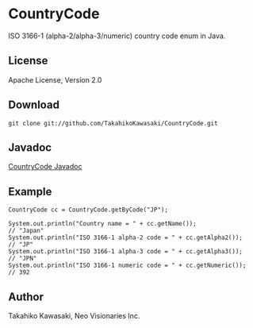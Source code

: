 CountryCode
===========

ISO 3166-1 (alpha-2/alpha-3/numeric) country code enum in Java.

License
-------

Apache License, Version 2.0

Download
--------

    git clone git://github.com/TakahikoKawasaki/CountryCode.git

Javadoc
-------

[CountryCode Javadoc](http://takahikokawasaki.github.com/CountryCode/index.html)

Example
-------

    CountryCode cc = CountryCode.getByCode("JP");

    System.out.println("Country name = " + cc.getName());                  // "Japan"
    System.out.println("ISO 3166-1 alpha-2 code = " + cc.getAlpha2());     // "JP"
    System.out.println("ISO 3166-1 alpha-3 code = " + cc.getAlpha3());     // "JPN"
    System.out.println("ISO 3166-1 numeric code = " + cc.getNumeric());    // 392

Author
------

Takahiko Kawasaki, Neo Visionaries Inc.